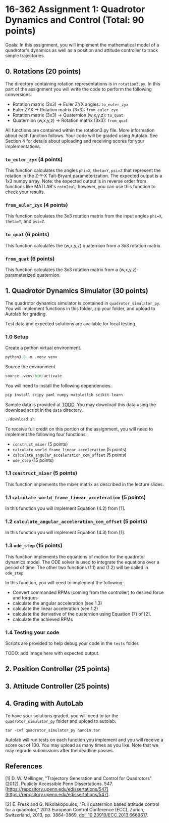 # 16-362 Assignment 1: Quadrotor Dynamics and Control (Total: 90 points)

Goals: In this assignment, you will implement the mathematical model
of a quadrotor's dynamics as well as a position and attitude
controller to track simple trajectories.

## 0. Rotations (20 points)
The directory containing rotation representations is in `rotation3.py`.
In this part of the assignment you will write the code to perform
the following conversions:

* Rotation matrix (3x3) -> Euler ZYX angles: `to_euler_zyx`
* Euler ZYX -> Rotation matrix (3x3): `from_euler_zyx`
* Rotation matrix (3x3) -> Quaternion (w,x,y,z): `to_quat`
* Quaternion (w,x,y,z) -> Rotation matrix (3x3): `from_quat`

All functions are contained within the rotation3.py file.
More information about each function follows.
Your code will be graded using Autolab. See Section 4 for
details about uploading and receiving scores for your
implementations.

### `to_euler_zyx` (4 points)
This function calculates the angles `phi=X`, `theta=Y`, `psi=Z` that
represent the rotation in the Z-Y-X Tait-Bryant
parameterization. The expected output is a 1x3 numpy array.  Note: the
expected output is in reverse order from functions like MATLAB's
`rotm2eul`; however, you can use this function to check your results.

### `from_euler_zyx` (4 points)
This function calculates the 3x3 rotation matrix from the input angles
`phi=X`, `theta=Y`, and `psi=Z`.

### `to_quat` (6 points)
This function calculates the (w,x,y,z) quaternion from a 3x3 rotation
matrix.

### `from_quat` (6 points)
This function calculates the 3x3 rotation matrix from a
(w,x,y,z)-parameterized quaternion.

## 1. Quadrotor Dynamics Simulator (30 points)
The quadrotor dynamics simulator is contained in
`quadrotor_simulator_py`. You will implement functions in this
folder, zip your folder, and upload to Autolab for grading.

Test data and expected solutions are available for local testing.

### 1.0 Setup
Create a python virtual environment.
```python
python3.8 -m .venv venv
```
Source the environment
```python
source .venv/bin/activate
```
You will need to install the following dependencies.
```python
pip install scipy yaml numpy matplotlib scikit-learn
```
Sample data is provided at [TODO](). You may download
this data using the download script in the `data` directory.
```python
./download.sh
```
To receive full credit on this portion of the assignment,
you will need to implement the following four functions:

* `construct_mixer` (5 points)
* `calculate_world_frame_linear_acceleration` (5 points)
* `calculate_angular_acceleration_com_offset` (5 points)
* `ode_step` (15 points)

### 1.1 `construct_mixer` (5 points)
This function implements the mixer matrix as described in the lecture
slides.

### 1.1 `calculate_world_frame_linear_acceleration` (5 points)
In this function you will implement Equation (4.2) from [1].

### 1.2 `calculate_angular_acceleration_com_offset` (5 points)
In this function you will implement Equation (4.3) from [1].

### 1.3 `ode_step` (15 points)
This function implements the equations of motion for the quadrotor
dynamics model. The ODE solver is used to integrate the equations over
a period of time. The other two functions (1.1) and (1.2) will be
called in `ode_step`.

In this function, you will need to implement the following:
* Convert commanded RPMs (coming from the controller) to desired force and torques
* calculate the angular acceleration (see 1.3)
* calculate the linear acceleration (see 1.2)
* calculate the derivative of the quaternion using Equation (7) of [2].
* calculate the achieved RPMs

### 1.4 Testing your code
Scripts are provided to help debug your code in the `tests` folder.

TODO: add image here with expected output.

## 2. Position Controller (25 points)

## 3. Attitude Controller (25 points)

## 4. Grading with AutoLab
To have your solutions graded, you will need to tar the `quadrotor_simulator_py`
folder and upload to autolab.

```
tar -cvf quadrotor_simulator_py handin.tar
```

Autolab will run tests on each function you implement and you will
receive a score out of 100.  You may upload as many times as you like.
Note that we may regrade submissions after the deadline passes.

## References
[1] D. W. Mellinger, "Trajectory Generation and Control for Quadrotors" (2012). Publicly Accessible Penn Dissertations. 547. [https://repository.upenn.edu/edissertations/547](https://repository.upenn.edu/edissertations/547).

[2] E. Fresk and G. Nikolakopoulos, "Full quaternion based attitude control for a quadrotor," 2013 European Control Conference (ECC), Zurich, Switzerland, 2013, pp. 3864-3869, [doi: 10.23919/ECC.2013.6669617](https://ieeexplore.ieee.org/stamp/stamp.jsp?tp=&arnumber=6669617).
